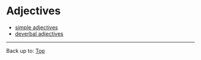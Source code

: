 # Adjectives

- [simple adjectives](simpleAdjectives.md)
- [deverbal adjectives](deverbalAdjectives.md)

----

Back up to: [Top](../index.md)
